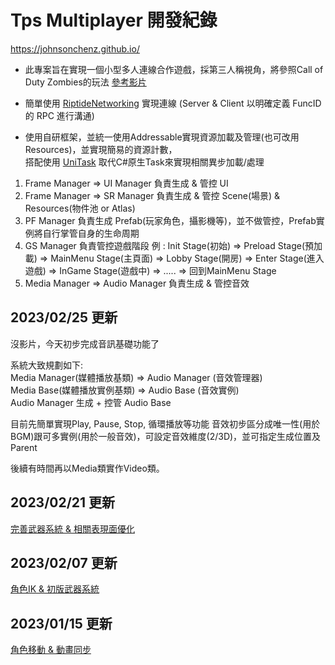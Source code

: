 # Tps Multiplayer 開發紀錄
https://johnsonchenz.github.io/

* 此專案旨在實現一個小型多人連線合作遊戲，採第三人稱視角，將參照Call of Duty Zombies的玩法 [參考影片](https://www.youtube.com/watch?v=4Me6jgW3KAw)

* 簡單使用 [RiptideNetworking](https://github.com/RiptideNetworking/Riptide) 實現連線 (Server & Client 以明確定義 FuncID 的 RPC 進行溝通)

* 使用自研框架，並統一使用Addressable實現資源加載及管理(也可改用Resources)，並實現簡易的資源計數，  
搭配使用 [UniTask](https://github.com/Cysharp/UniTask) 取代C#原生Task來實現相關異步加載/處理
1. Frame Manager => UI Manager 負責生成 & 管控 UI
2. Frame Manager => SR Manager 負責生成 & 管控 Scene(場景) & Resources(物件池 or Atlas)
3. PF Manager 負責生成 Prefab(玩家角色，攝影機等)，並不做管控，Prefab實例將自行掌管自身的生命周期
3. GS Manager 負責管控遊戲階段 例 : Init Stage(初始) => Preload Stage(預加載) => MainMenu Stage(主頁面) => Lobby Stage(開房) => Enter Stage(進入遊戲) => InGame Stage(遊戲中) => ..... => 回到MainMenu Stage
4. Media Manager => Audio Manager 負責生成 & 管控音效

## 2023/02/25 更新
沒影片，今天初步完成音訊基礎功能了

系統大致規劃如下:  
Media Manager(媒體播放基類) => Audio Manager (音效管理器)  
Media Base(媒體播放實例基類) => Audio Base (音效實例)  
Audio Manager 生成 + 控管 Audio Base  

目前先簡單實現Play, Pause, Stop, 循環播放等功能
音效初步區分成唯一性(用於BGM)跟可多實例(用於一般音效)，可設定音效維度(2/3D)，並可指定生成位置及Parent

後續有時間再以Media類實作Video類。

## 2023/02/21 更新
[完善武器系統 & 相關表現面優化](https://johnsonchenz.github.io/jekyll/update/2023/02/21/dev-1.html)

## 2023/02/07 更新
[角色IK & 初版武器系統](https://johnsonchenz.github.io/jekyll/update/2023/02/07/dev-1.html)

## 2023/01/15 更新
[角色移動 & 動畫同步](https://johnsonchenz.github.io/jekyll/update/2023/01/15/dev-1.html)
